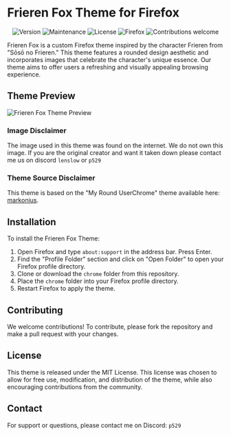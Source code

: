 # Frieren Fox Theme for Firefox

<p align="center">
  <img src="https://img.shields.io/badge/version-1.0.0-blue.svg?style=for-the-badge" alt="Version">
  <img src="https://img.shields.io/maintenance/yes/2024.svg?style=for-the-badge" alt="Maintenance">
  <img src="https://img.shields.io/badge/license-MIT-green.svg?style=for-the-badge" alt="License">
  <img src="https://img.shields.io/badge/firefox-theme-orange.svg?style=for-the-badge" alt="Firefox">
  <img src="https://img.shields.io/badge/contributions-welcome-brightgreen.svg?style=for-the-badge" alt="Contributions welcome">
</p>

Frieren Fox is a custom Firefox theme inspired by the character Frieren from "Sōsō no Frieren." This theme features a rounded design aesthetic and incorporates images that celebrate the character's unique essence. Our theme aims to offer users a refreshing and visually appealing browsing experience.

## Theme Preview

![Frieren Fox Theme Preview](https://i.imgur.com/d0xKH1Q.png)

### Image Disclaimer

The image used in this theme was found on the internet. We do not own this image. If you are the original creator and want it taken down please contact me us on discord `lenslow` or `p529`

### Theme Source Disclaimer

This theme is based on the "My Round UserChrome" theme available here: [markonius](https://gitlab.com/markonius/my-round-userchrome).


## Installation

To install the Frieren Fox Theme:

1. Open Firefox and type `about:support` in the address bar. Press Enter.
2. Find the "Profile Folder" section and click on "Open Folder" to open your Firefox profile directory.
3. Clone or download the `chrome` folder from this repository.
4. Place the `chrome` folder into your Firefox profile directory.
5. Restart Firefox to apply the theme.

## Contributing

We welcome contributions! To contribute, please fork the repository and make a pull request with your changes.

## License

This theme is released under the MIT License. This license was chosen to allow for free use, modification, and distribution of the theme, while also encouraging contributions from the community.

## Contact

For support or questions, please contact me on Discord: `p529`